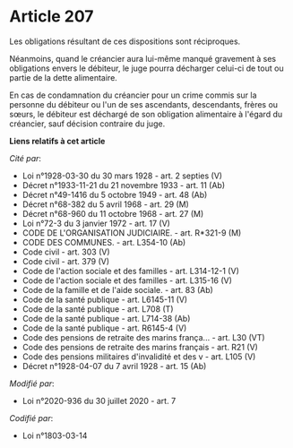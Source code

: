# Article 207

Les obligations résultant de ces dispositions sont réciproques.

Néanmoins, quand le créancier aura lui-même manqué gravement à ses obligations envers le débiteur, le juge pourra décharger
celui-ci de tout ou partie de la dette alimentaire.

En cas de condamnation du créancier pour un crime commis sur la personne du débiteur ou l'un de ses ascendants, descendants,
frères ou sœurs, le débiteur est déchargé de son obligation alimentaire à l'égard du créancier, sauf décision contraire du
juge.

**Liens relatifs à cet article**

_Cité par_:

  - Loi n°1928-03-30 du 30 mars 1928 - art. 2 septies (V)
  - Décret n°1933-11-21 du 21 novembre 1933 - art. 11 (Ab)
  - Décret n°49-1416 du 5 octobre 1949 - art. 48 (Ab)
  - Décret n°68-382 du 5 avril 1968 - art. 29 (M)
  - Décret n°68-960 du 11 octobre 1968 - art. 27 (M)
  - Loi n°72-3 du 3 janvier 1972 - art. 17 (V)
  - CODE DE L'ORGANISATION JUDICIAIRE. - art. R*321-9 (M)
  - CODE DES COMMUNES. - art. L354-10 (Ab)
  - Code civil - art. 303 (V)
  - Code civil - art. 379 (V)
  - Code de l'action sociale et des familles - art. L314-12-1 (V)
  - Code de l'action sociale et des familles - art. L315-16 (V)
  - Code de la famille et de l'aide sociale. - art. 83 (Ab)
  - Code de la santé publique - art. L6145-11 (V)
  - Code de la santé publique - art. L708 (T)
  - Code de la santé publique - art. L714-38 (Ab)
  - Code de la santé publique - art. R6145-4 (V)
  - Code des pensions de retraite des marins frança... - art. L30 (VT)
  - Code des pensions de retraite des marins français  - art. R21 (V)
  - Code des pensions militaires d'invalidité et des v - art. L105 (V)
  - Décret n°1928-04-07 du 7 avril 1928 - art. 15 (Ab)

_Modifié par_:

  - Loi n°2020-936 du 30 juillet 2020 - art. 7

_Codifié par_:

  - Loi n°1803-03-14
